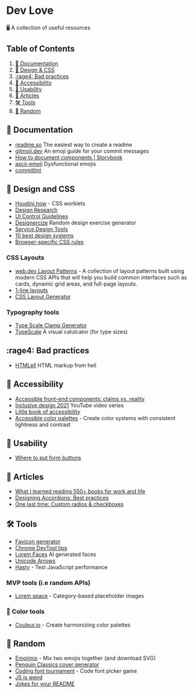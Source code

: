 # Dev Love
🖥️  A collection of useful resources

## Table of Contents
1. [:memo: Documentation](#memo-documentation)
2. [:art: Design & CSS](#art-design-and-css)
3. [:rage4: Bad practices](#rage4-bad-practices)
4. [:children_crossing: Accessibility](#children_crossing-accessibility)
5. [:clown_face: Usability](#clown_face-usability)
6. [:newspaper: Articles](#newspaper-articles)
7. [:hammer_and_wrench: Tools](#hammer_and_wrench-tools)
8. [:game_die: Random](#game_die-random)

## :memo: Documentation
- [readme.so](https://readme.so/) The easiest way to create a readme
- [gitmoji.dev](https://gitmoji.dev/) An emoji guide for your commit messages
- [How to document components | Storybook](https://storybook.js.org/docs/vue/writing-docs/introduction)
- [ascii-emoji](https://github.com/dysfunc/ascii-emoji) Dysfunctional emojis
- [commitlint](https://github.com/conventional-changelog/commitlint)

## :art: Design and CSS
- [Houdini.how](https://houdini.how/) - CSS worklets
- [Design Research](https://rhizomerd.substack.com/p/design-research-three-tools-for-mountaineering)
- [UI Control Guidelines](https://balsamiq.com/learn/ui-control-guidelines/)
- [Designercize](https://designercize.com/) Random design exercise generator
- [Service Design Tools](https://servicedesigntools.org/)
- [10 best design systems](https://designerup.co/blog/10-best-design-systems-and-how-to-learn-and-steal-from-them/)
- [Browser-specific CSS rules](https://browserstrangeness.bitbucket.io/css_hacks.html#safari)

### CSS Layouts
- [web.dev Layout Patterns](https://web.dev/patterns/layout/) - A collection of layout patterns built using modern CSS APIs that will help you build common interfaces such as cards, dynamic grid areas, and full-page layouts.
- [1-line layouts](https://1linelayouts.glitch.me/)
- [CSS Layout Generator](https://layout.bradwoods.io/)

### Typography tools
- [Type Scale Clamp Generator](https://maximeroudier.com/typeScaleClampGenerator/)
- [TypeScale](https://type-scale.com/) A visual calulcator (for type sizes)

## :rage4: Bad practices
- [HTMLell](https://www.htmhell.dev/) HTML markup from hell

## :children_crossing: Accessibility
- [Accessible front-end components: claims vs. reality](https://hiddedevries.nl/en/blog/2021-04-02-accessible-front-end-components-claims-vs-reality)
- [Inclusive design 2021](https://www.youtube.com/playlist?list=PLn7dsvRdQEfFoUIFxtSsp8PjHm-glki1Z) YouTube video series
- [Little book of accessibility](https://uxdesign.cc/the-little-book-of-accessibility-a9b59d82b412)
- [Accessible color palettes](https://accessiblepalette.com/) - Create color systems with consistent lightness and contrast

## :clown_face: Usability
- [Where to put form buttons](https://adamsilver.io/blog/where-to-put-buttons-on-forms)

## :newspaper: Articles
- [What I learned reading 550+ books for work and life](https://www.reaktor.com/blog/what-i-learned-reading-550-books-for-work-and-life/)
- [Designing Accordions: Best practices](https://blog.prototypr.io/designing-the-accordion-best-practices-3c1bd54bf26e)
- [One last time: Custom radios & checkboxes](https://www.scottohara.me/blog/2021/09/24/custom-radio-checkbox-again.html)

## :hammer_and_wrench: Tools
- [Favicon generator](https://realfavicongenerator.net/)
- [Chrome DevTool tips](https://umaar.com/dev-tips/)
- [Lorem Faces](https://loremfaces.com/) AI generated faces
- [Unicode Arrows](https://unicodearrows.com/all-arrows)
- [Hasty](https://hasty.dev/) - Test JavaScript performance

### MVP tools (i.e random APIs)
- [Lorem space](https://lorem.space/) - Category-based placeholder images

### :rainbow: Color tools
- [Couleur.io](https://couleur.io/) - Create harmonizing color palettes

## :game_die: Random
- [Emojimix](https://tikolu.net/emojimix/%F0%9F%8D%8B+%F0%9F%A5%B8) - Mix two emojis together (and download SVG)
- [Penguin Classics cover generator](https://penguin.jos.ht/)
- [Coding font tournament](https://www.codingfont.com/) - Code font picker game
- [JS is weird](https://jsisweird.com/)
- [Jokes for your README](https://github.com/ABSphreak/readme-jokes)
